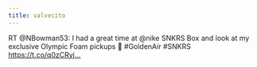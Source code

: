 ```yaml
---
title: valvecito
---
```


RT @NBowman53: I had a great time at @nike SNKRS Box and look at my exclusive Olympic Foam pickups 👀 #GoldenAir #SNKRS https://t.co/q0zCRyj…